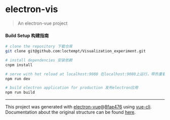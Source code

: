# electron-vis

> An electron-vue project

#### Build Setup 构建指南

``` bash
# clone the repository 下载仓库
git clone git@github.com:loctempt/Visualization_experiment.git

# install dependencies 安装依赖
cnpm install

# serve with hot reload at localhost:9080 在localhost:9080上运行，带热重载
npm run dev

# build electron application for production 发布electron应用
npm run build


```

---

This project was generated with [electron-vue](https://github.com/SimulatedGREG/electron-vue)@[8fae476](https://github.com/SimulatedGREG/electron-vue/tree/8fae4763e9d225d3691b627e83b9e09b56f6c935) using [vue-cli](https://github.com/vuejs/vue-cli). Documentation about the original structure can be found [here](https://simulatedgreg.gitbooks.io/electron-vue/content/index.html).
